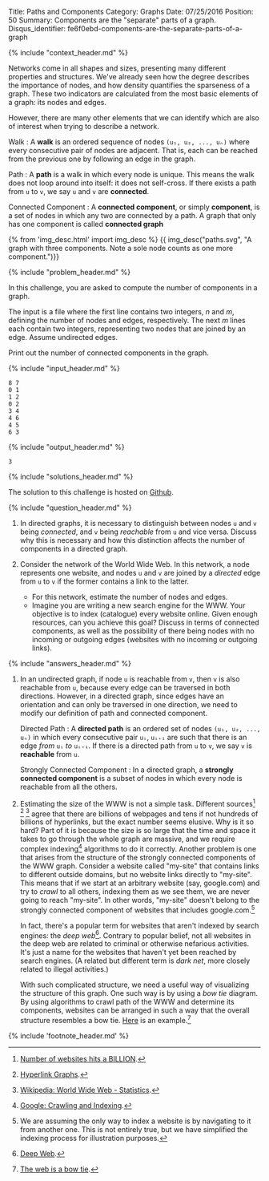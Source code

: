 Title: Paths and Components
Category: Graphs
Date: 07/25/2016
Position: 50
Summary: Components are the "separate" parts of a graph.
Disqus_identifier: fe6f0ebd-components-are-the-separate-parts-of-a-graph


{% include "context_header.md" %}

Networks come in all shapes and sizes, presenting many different properties
and structures. We've already seen how the degree describes the importance
of nodes, and how density quantifies the sparseness of a graph. These two
indicators are calculated from the most basic elements of a graph: its
nodes and edges.

However, there are many other elements that we can identify which are also
of interest when trying to describe a network.

Walk
: A **walk** is an ordered sequence of nodes `(u₁, u₂, ..., uₙ)` where
every consecutive pair of nodes are adjacent. That is, each can be reached
from the previous one by following an edge in the graph.

Path
: A **path** is a walk in which every node is unique. This means the walk
does not loop around into itself: it does not self-cross. If there exists a
path from `u` to `v`, we say `u` and `v` are **connected**.

Connected Component
: A **connected component**, or simply **component**, is a set of nodes in
which any two are connected by a path. A graph that only has one component
is called **connected graph**

{% from 'img_desc.html' import img_desc %}
{{ img_desc("paths.svg",
    "A graph with three components. Note a sole node counts as one more component.")}}


{% include "problem_header.md" %}

In this challenge, you are asked to compute the number of components in a
graph.

The input is a file where the first line contains two integers, $n$ and
$m$, defining the number of nodes and edges, respectively. The next $m$
lines each contain two integers, representing two nodes that are joined by
an edge. Assume undirected edges.

Print out the number of connected components in the graph.


{% include "input_header.md" %}

```
8 7
0 1
1 2
0 2
3 4
4 6
4 5
6 3
```

{% include "output_header.md" %}

```
3
```


{% include "solutions_header.md" %}

The solution to this challenge is hosted on
[Github](https://github.com/leotrs/erdos/blob/master/solutions/graphs/paths.py).


{% include "question_header.md" %}

1. In directed graphs, it is necessary to distinguish between nodes `u` and
   `v` being *connected*, and `v` being *reachable* from `u` and vice
   versa. Discuss why this is necessary and how this distinction affects
   the number of components in a directed graph.

2. Consider the network of the World Wide Web. In this network, a node
   represents one website, and nodes `u` and `v` are joined by a *directed*
   edge from `u` to `v` if the former contains a link to the latter.
    + For this network, estimate the number of nodes and edges.
    + Imagine you are writing a new search engine for the WWW. Your
      objective is to index (catalogue) every website online. Given enough
      resources, can you achieve this goal? Discuss in terms of connected
      components, as well as the possibility of there being nodes with no
      incoming or outgoing edges (websites with no incoming or outgoing
      links).


{% include "answers_header.md" %}

1. In an undirected graph, if node `u` is reachable from `v`, then `v` is
   also reachable from `u`, because every edge can be traversed in both
   directions.  However, in a directed graph, since edges have an
   orientation and can only be traversed in one direction, we need to
   modify our definition of path and connected component.

    Directed Path
    : A **directed path** is an ordered set of nodes `(u₁, u₂, ..., uₙ)` in
    which every consecutive pair `uᵢ`, `uᵢ₊₁` are such that there is an
    edge *from* `uᵢ` *to* `uᵢ₊₁`. If there is a directed path from `u` to
    `v`, we say `v` is **reachable** from `u`.

    Strongly Connected Component
    : In a directed graph, a **strongly connected component** is a subset
    of nodes in which every node is reachable from all the others.


2. Estimating the size of the WWW is not a simple task.  Different
   sources[^1] [^2] [^3] agree that there are billions of webpages and tens
   if not hundreds of billions of hyperlinks, but the exact number seems
   elusive.  Why is it so hard?  Part of it is because the size is so large
   that the time and space it takes to go through the whole graph are
   massive, and we require complex indexing[^4] algorithms to do it
   correctly.  Another problem is one that arises from the structure of the
   strongly connected components of the WWW graph.  Consider a website
   called "my-site" that contains links to different outside domains, but
   no website links directly to "my-site".  This means that if we start at
   an arbitrary website (say, google.com) and try to *crawl* to all others,
   indexing them as we see them, we are never going to reach "my-site".  In
   other words, "my-site" doesn't belong to the strongly connected
   component of websites that includes google.com.[^5]

    In fact, there's a popular term for websites that aren't indexed by
    search engines: the *deep web*[^6].  Contrary to popular belief, not
    all websites in the deep web are related to criminal or otherwise
    nefarious activities.  It's just a name for the websites that haven't
    yet been reached by search engines. (A related but different term is
    *dark net*, more closely related to illegal activities.)

    With such complicated structure, we need a useful way of visualizing
    the structure of this graph.  One such way is by using a *bow tie*
    diagram.  By using algorithms to crawl path of the WWW and determine
    its components, websites can be arranged in such a way that the overall
    structure resembles a bow
    tie. [Here](http://www.nature.com/nature/journal/v405/n6783/fig_tab/405113a0_F1.html)
    is an example.[^7]


{% include 'footnote_header.md' %}

[^1]: [Number of websites hits a BILLION](http://www.dailymail.co.uk/sciencetech/article-2759636/Number-websites-hits-BILLION-counting-Tracker-reveals-new-site-registered-SECOND.html).

[^2]: [Hyperlink Graphs](http://webdatacommons.org/hyperlinkgraph/).

[^3]: [Wikipedia: World Wide Web - Statistics](https://en.wikipedia.org/wiki/World_Wide_Web#Statistics).

[^4]: [Google: Crawling and Indexing](https://www.google.com/insidesearch/howsearchworks/crawling-indexing.html).

[^5]: We are assuming the only way to index a website is by navigating to
it from another one. This is not entirely true, but we have simplified the
indexing process for illustration purposes.

[^6]: [Deep Web](https://en.wikipedia.org/wiki/Deep_web).

[^7]: [The web is a bow tie](http://www.nature.com/nature/journal/v405/n6783/full/405113a0.html).
